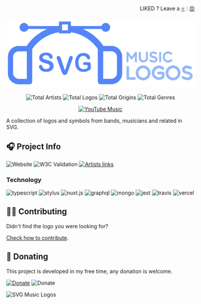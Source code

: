 <p align="right">
LIKED ? Leave a <a href="https://github.com/tiagoporto/svg-music-logos/stargazers">⭐</a> : <a href="https://github.com/tiagoporto/svg-music-logos/issues">😞</a>
</p>

<div align="center">

![SVG Music Logos](./logo.svg)

<!-- replace start -->

![Total Artists](https://img.shields.io/badge/artists-188-blue?style=flat-square)
![Total Logos](https://img.shields.io/badge/logos-337-blue?style=flat-square)
![Total Origins](https://img.shields.io/badge/origins-20-blue?style=flat-square)
![Total Genres](https://img.shields.io/badge/genres-58-blue?style=flat-square)

<!-- replace end -->

[![YouTube Music](https://img.shields.io/badge/youtube%20music-playlist-555?style=for-the-badge&logo=youtube-music&labelColor=FF0000)](https://music.youtube.com/playlist?list=PLKtV93YW2_X-Iu_iNpyMG03bWx8YTTAx6&feature=share)

</div>

A collection of logos and symbols from bands, musicians and related in SVG.

## 🎧 Project Info

![Website](https://img.shields.io/website/https/tiagoporto.github.io/svg-music-logos?down_color=lightgrey&down_message=offline&style=flat-square&up_message=online)
![W3C Validation](https://img.shields.io/w3c-validation/html?style=flat-square&targetUrl=https://tiagoporto.github.io/svg-music-logos)
[![Artists links](https://img.shields.io/travis/com/tiagoporto/svg-music-logos/main?style=flat-square&label=links)](https://travis-ci.com/tiagoporto/svg-music-logos)

### Technology

![typescript](https://img.shields.io/badge/typescript-%23007ACC?style=for-the-badge&logo=typescript&logoColor=white)
![stylus](https://img.shields.io/badge/stylus-%23ff6347?style=for-the-badge&logo=stylus&logoColor=white)
![nuxt.js](https://img.shields.io/badge/nuxt.js-%2300c58e?style=for-the-badge&logo=nuxt.js&logoColor=white)
![graphql](https://img.shields.io/badge/-GraphQL-E10098?style=for-the-badge&logo=graphql&logoColor=white)
![mongo](https://img.shields.io/badge/MongoDB-%234ea94b?style=for-the-badge&logo=mongodb&logoColor=white)
![jest](https://img.shields.io/badge/-jest-%23C21325?style=for-the-badge&logo=jest&logoColor=white)
![travis](https://img.shields.io/badge/travisci-%232B2F33?style=for-the-badge&logo=travis&logoColor=white)
![vercel](https://img.shields.io/badge/vercel-%23000000?style=for-the-badge&logo=vercel&logoColor=white)

## 🤜🤛 Contributing

Didn't find the logo you were looking for?

[Check how to contribute](CONTRIBUTING.md).

## :rocket: Donating

This project is developed in my free time, any donation is welcome.

[![Donate](https://img.shields.io/badge/-PayPal-blue?logo=paypal)](https://www.paypal.com/cgi-bin/webscr?cmd=_donations&business=YTDUQ8RZ2G4Q8&lc=US&item_name=tiagoporto&item_number=svgmusiclogos&currency_code=USD&bn=PP%2dDonationsBF%3abtn_donateCC_LG%2egif%3aNonHosted)
![Donate](https://img.shields.io/badge/bitcoin-14iqQcwYPLBceRURHuFosGTDXxMmt3cLDp-yellow?logo=bitcoin)

![SVG Music Logos](https://media.giphy.com/media/aw6CWyyLQ8WyRuktxR/source.gif)
